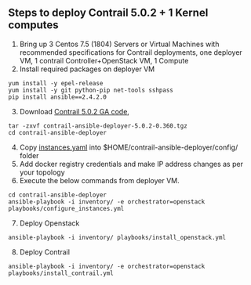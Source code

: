 
## Steps to deploy Contrail 5.0.2 + 1 Kernel computes 

1. Bring up 3 Centos 7.5 (1804) Servers or Virtual Machines with recommended specifications for Contrail deployments, 
   one deployer VM, 1 contrail Controller+OpenStack VM, 1 Compute 
2. Install required packages on deployer VM
```
yum install -y epel-release
yum install -y git python-pip net-tools sshpass
pip install ansible==2.4.2.0
```
3. Download  [Contrail 5.0.2 GA code](https://www.juniper.net/support/downloads/?p=contrail#sw),
```
tar -zxvf contrail-ansible-deployer-5.0.2-0.360.tgz
cd contrail-ansible-deployer
```
4. Copy [instances.yaml](https://github.com/urao/contrail5_deployments/blob/master/5_0_2_deployments/instances.yaml) 
   into $HOME/contrail-ansible-deployer/config/ folder
5. Add docker registry credentials and make IP address changes as per your topology
6. Execute the below commands from deployer VM.
```
cd contrail-ansible-deployer
ansible-playbook -i inventory/ -e orchestrator=openstack playbooks/configure_instances.yml
```
7. Deploy Openstack 
```
ansible-playbook -i inventory/ playbooks/install_openstack.yml
```
8. Deploy Contrail 
```
ansible-playbook -i inventory/ -e orchestrator=openstack playbooks/install_contrail.yml
```
